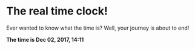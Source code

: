 # The real time clock!

Ever wanted to know what the time is? Well, your journey is about to end!

**The time is Dec 02, 2017, 14:11**